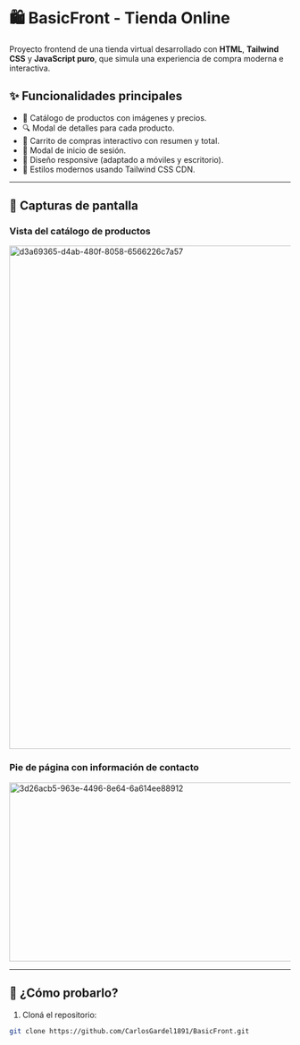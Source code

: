 # 🛍️ BasicFront - Tienda Online

Proyecto frontend de una tienda virtual desarrollado con **HTML**, **Tailwind CSS** y **JavaScript puro**, que simula una experiencia de compra moderna e interactiva.

## ✨ Funcionalidades principales

- 🛒 Catálogo de productos con imágenes y precios.
- 🔍 Modal de detalles para cada producto.
- 🧾 Carrito de compras interactivo con resumen y total.
- 🔐 Modal de inicio de sesión.
- 📱 Diseño responsive (adaptado a móviles y escritorio).
- 🎨 Estilos modernos usando Tailwind CSS CDN.

---

## 📸 Capturas de pantalla

### Vista del catálogo de productos


<img width="1892" height="900" alt="d3a69365-d4ab-480f-8058-6566226c7a57" src="https://github.com/user-attachments/assets/3e57e4c9-d180-4fef-b09f-d7f6f650af10" />

### Pie de página con información de contacto

<img width="1903" height="320" alt="3d26acb5-963e-4496-8e64-6a614ee88912" src="https://github.com/user-attachments/assets/6e9e151b-72ad-4ebf-8ee4-68f25aa5de08" />


---

## 🚀 ¿Cómo probarlo?

1. Cloná el repositorio:

```bash
git clone https://github.com/CarlosGardel1891/BasicFront.git
